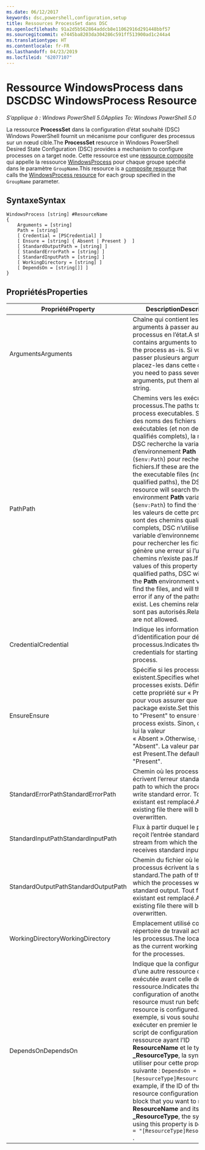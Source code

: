 ```yaml
---
ms.date: 06/12/2017
keywords: dsc,powershell,configuration,setup
title: Ressources ProcessSet dans DSC
ms.openlocfilehash: 91a2d5b562864addcb8e11062916d291448bbf57
ms.sourcegitcommit: e7445ba8203da304286c591ff513900ad1c244a4
ms.translationtype: HT
ms.contentlocale: fr-FR
ms.lasthandoff: 04/23/2019
ms.locfileid: "62077107"
---
```

# <a name="dsc-windowsprocess-resource"></a><span data-ttu-id="fb6f6-103">Ressource WindowsProcess dans DSC</span><span class="sxs-lookup"><span data-stu-id="fb6f6-103">DSC WindowsProcess Resource</span></span>

<span data-ttu-id="fb6f6-104">_S’applique à : Windows PowerShell 5.0_</span><span class="sxs-lookup"><span data-stu-id="fb6f6-104">_Applies To: Windows PowerShell 5.0_</span></span>

<span data-ttu-id="fb6f6-105">La ressource **ProcessSet** dans la configuration d’état souhaité (DSC) Windows PowerShell fournit un mécanisme pour configurer des processus sur un nœud cible.</span><span class="sxs-lookup"><span data-stu-id="fb6f6-105">The **ProcessSet** resource in Windows PowerShell Desired State Configuration (DSC) provides a mechanism to configure processes on a target node.</span></span> <span data-ttu-id="fb6f6-106">Cette ressource est une [ressource composite](../../../resources/authoringResourceComposite.md) qui appelle la ressource [WindowsProcess](windowsProcessResource.md) pour chaque groupe spécifié dans le paramètre `GroupName`.</span><span class="sxs-lookup"><span data-stu-id="fb6f6-106">This resource is a [composite resource](../../../resources/authoringResourceComposite.md) that calls the [WindowsProcess resource](windowsProcessResource.md) for each group specified in the `GroupName` parameter.</span></span>

## <a name="syntax"></a><span data-ttu-id="fb6f6-107">Syntaxe</span><span class="sxs-lookup"><span data-stu-id="fb6f6-107">Syntax</span></span>

```
WindowsProcess [string] #ResourceName
{
    Arguments = [string]
    Path = [string]
    [ Credential = [PSCredential] ]
    [ Ensure = [string] { Absent | Present }  ]
    [ StandardOutputPath = [string] ]
    [ StandardErrorPath = [string] ]
    [ StandardInputPath = [string] ]
    [ WorkingDirectory = [string] ]
    [ DependsOn = [string[]] ]
}
```

## <a name="properties"></a><span data-ttu-id="fb6f6-108">Propriétés</span><span class="sxs-lookup"><span data-stu-id="fb6f6-108">Properties</span></span>

| <span data-ttu-id="fb6f6-109">Propriété</span><span class="sxs-lookup"><span data-stu-id="fb6f6-109">Property</span></span> | <span data-ttu-id="fb6f6-110">Description</span><span class="sxs-lookup"><span data-stu-id="fb6f6-110">Description</span></span> |
| --- | --- |
| <span data-ttu-id="fb6f6-111">Arguments</span><span class="sxs-lookup"><span data-stu-id="fb6f6-111">Arguments</span></span>| <span data-ttu-id="fb6f6-112">Chaîne qui contient les arguments à passer au processus en l’état.</span><span class="sxs-lookup"><span data-stu-id="fb6f6-112">A string that contains arguments to pass to the process as-is.</span></span> <span data-ttu-id="fb6f6-113">Si vous devez passer plusieurs arguments, placez-les dans cette chaîne.</span><span class="sxs-lookup"><span data-stu-id="fb6f6-113">If you need to pass several arguments, put them all in this string.</span></span>|
| <span data-ttu-id="fb6f6-114">Path</span><span class="sxs-lookup"><span data-stu-id="fb6f6-114">Path</span></span>| <span data-ttu-id="fb6f6-115">Chemins vers les exécutables du processus.</span><span class="sxs-lookup"><span data-stu-id="fb6f6-115">The paths to the process executables.</span></span> <span data-ttu-id="fb6f6-116">S’il s’agit des noms des fichiers exécutables (et non des chemins qualifiés complets), la ressource DSC recherche la variable d’environnement **Path** (`$env:Path`) pour rechercher les fichiers.</span><span class="sxs-lookup"><span data-stu-id="fb6f6-116">If these are the names of the executable files (not fully qualified paths), the DSC resource will search the environment **Path** variable (`$env:Path`) to find the files.</span></span> <span data-ttu-id="fb6f6-117">Si les valeurs de cette propriété sont des chemins qualifiés complets, DSC n’utilise pas la variable d’environnement **Path** pour rechercher les fichiers et génère une erreur si l’un des chemins n’existe pas.</span><span class="sxs-lookup"><span data-stu-id="fb6f6-117">If the values of this property are fully qualified paths, DSC will not use the **Path** environment variable to find the files, and will throw an error if any of the paths do not exist.</span></span> <span data-ttu-id="fb6f6-118">Les chemins relatifs ne sont pas autorisés.</span><span class="sxs-lookup"><span data-stu-id="fb6f6-118">Relative paths are not allowed.</span></span>|
| <span data-ttu-id="fb6f6-119">Credential</span><span class="sxs-lookup"><span data-stu-id="fb6f6-119">Credential</span></span>| <span data-ttu-id="fb6f6-120">Indique les informations d’identification pour démarrer le processus.</span><span class="sxs-lookup"><span data-stu-id="fb6f6-120">Indicates the credentials for starting the process.</span></span>|
| <span data-ttu-id="fb6f6-121">Ensure</span><span class="sxs-lookup"><span data-stu-id="fb6f6-121">Ensure</span></span>| <span data-ttu-id="fb6f6-122">Spécifie si les processus existent.</span><span class="sxs-lookup"><span data-stu-id="fb6f6-122">Specifies whether the processes exists.</span></span> <span data-ttu-id="fb6f6-123">Définissez cette propriété sur « Present » pour vous assurer que le package existe.</span><span class="sxs-lookup"><span data-stu-id="fb6f6-123">Set this property to "Present" to ensure that the process exists.</span></span> <span data-ttu-id="fb6f6-124">Sinon, donnez-lui la valeur « Absent ».</span><span class="sxs-lookup"><span data-stu-id="fb6f6-124">Otherwise, set it to "Absent".</span></span> <span data-ttu-id="fb6f6-125">La valeur par défaut est Present.</span><span class="sxs-lookup"><span data-stu-id="fb6f6-125">The default is "Present".</span></span>|
| <span data-ttu-id="fb6f6-126">StandardErrorPath</span><span class="sxs-lookup"><span data-stu-id="fb6f6-126">StandardErrorPath</span></span>| <span data-ttu-id="fb6f6-127">Chemin où les processus écrivent l’erreur standard.</span><span class="sxs-lookup"><span data-stu-id="fb6f6-127">The path to which the processes write standard error.</span></span> <span data-ttu-id="fb6f6-128">Tout fichier existant est remplacé.</span><span class="sxs-lookup"><span data-stu-id="fb6f6-128">Any existing file there will be overwritten.</span></span>|
| <span data-ttu-id="fb6f6-129">StandardInputPath</span><span class="sxs-lookup"><span data-stu-id="fb6f6-129">StandardInputPath</span></span>| <span data-ttu-id="fb6f6-130">Flux à partir duquel le processus reçoit l’entrée standard.</span><span class="sxs-lookup"><span data-stu-id="fb6f6-130">The stream from which the process receives standard input.</span></span>|
| <span data-ttu-id="fb6f6-131">StandardOutputPath</span><span class="sxs-lookup"><span data-stu-id="fb6f6-131">StandardOutputPath</span></span>| <span data-ttu-id="fb6f6-132">Chemin du fichier où les processus écrivent la sortie standard.</span><span class="sxs-lookup"><span data-stu-id="fb6f6-132">The path of the file to which the processes write standard output.</span></span> <span data-ttu-id="fb6f6-133">Tout fichier existant est remplacé.</span><span class="sxs-lookup"><span data-stu-id="fb6f6-133">Any existing file there will be overwritten.</span></span>|
| <span data-ttu-id="fb6f6-134">WorkingDirectory</span><span class="sxs-lookup"><span data-stu-id="fb6f6-134">WorkingDirectory</span></span>| <span data-ttu-id="fb6f6-135">Emplacement utilisé comme répertoire de travail actuel pour les processus.</span><span class="sxs-lookup"><span data-stu-id="fb6f6-135">The location used as the current working directory for the processes.</span></span>|
| <span data-ttu-id="fb6f6-136">DependsOn</span><span class="sxs-lookup"><span data-stu-id="fb6f6-136">DependsOn</span></span> | <span data-ttu-id="fb6f6-137">Indique que la configuration d’une autre ressource doit être exécutée avant celle de cette ressource.</span><span class="sxs-lookup"><span data-stu-id="fb6f6-137">Indicates that the configuration of another resource must run before this resource is configured.</span></span> <span data-ttu-id="fb6f6-138">Par exemple, si vous souhaitez exécuter en premier le bloc de script de configuration de ressource ayant l’ID **ResourceName** et le type **_ResourceType**, la syntaxe à utiliser pour cette propriété est la suivante : `DependsOn = "[ResourceType]ResourceName"`.</span><span class="sxs-lookup"><span data-stu-id="fb6f6-138">For example, if the ID of the resource configuration script block that you want to run first is **ResourceName** and its type is **_ResourceType**, the syntax for using this property is `DependsOn = "[ResourceType]ResourceName"` .</span></span>|
